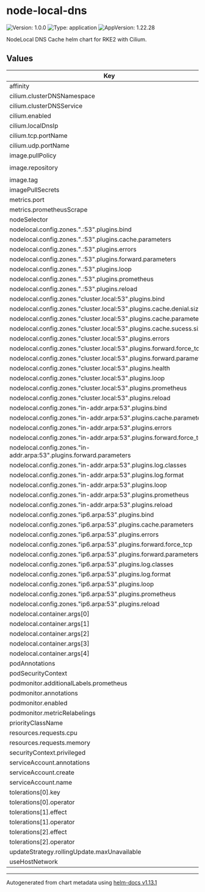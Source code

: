 # node-local-dns

![Version: 1.0.0](https://img.shields.io/badge/Version-1.0.0-informational?style=flat-square) ![Type: application](https://img.shields.io/badge/Type-application-informational?style=flat-square) ![AppVersion: 1.22.28](https://img.shields.io/badge/AppVersion-1.22.28-informational?style=flat-square)

NodeLocal DNS Cache helm chart for RKE2 with Cilium.

## Values

| Key | Type | Default | Description |
|-----|------|---------|-------------|
| affinity | object | `{}` |  |
| cilium.clusterDNSNamespace | string | `""` |  |
| cilium.clusterDNSService | string | `"rke2-coredns-rke2-coredns"` |  |
| cilium.enabled | bool | `true` |  |
| cilium.localDnsIp | string | `"169.254.20.11"` |  |
| cilium.tcp.portName | string | `""` |  |
| cilium.udp.portName | string | `""` |  |
| image.pullPolicy | string | `"IfNotPresent"` |  |
| image.repository | string | `"rancher/hardened-dns-node-cache"` |  |
| image.tag | string | `"1.22.28-build20240125"` |  |
| imagePullSecrets | list | `[]` |  |
| metrics.port | int | `9253` |  |
| metrics.prometheusScrape | string | `"true"` |  |
| nodeSelector | object | `{}` |  |
| nodelocal.config.zones.".:53".plugins.bind | string | `"0.0.0.0"` |  |
| nodelocal.config.zones.".:53".plugins.cache.parameters | int | `30` |  |
| nodelocal.config.zones.".:53".plugins.errors | bool | `true` |  |
| nodelocal.config.zones.".:53".plugins.forward.parameters | string | `"__PILLAR__UPSTREAM__SERVERS__"` |  |
| nodelocal.config.zones.".:53".plugins.loop | bool | `true` |  |
| nodelocal.config.zones.".:53".plugins.prometheus | bool | `true` |  |
| nodelocal.config.zones.".:53".plugins.reload | bool | `true` |  |
| nodelocal.config.zones."cluster.local:53".plugins.bind | string | `"0.0.0.0"` |  |
| nodelocal.config.zones."cluster.local:53".plugins.cache.denial.size | int | `9984` |  |
| nodelocal.config.zones."cluster.local:53".plugins.cache.parameters | int | `30` |  |
| nodelocal.config.zones."cluster.local:53".plugins.cache.sucess.size | int | `9984` |  |
| nodelocal.config.zones."cluster.local:53".plugins.errors | bool | `true` |  |
| nodelocal.config.zones."cluster.local:53".plugins.forward.force_tcp | bool | `true` |  |
| nodelocal.config.zones."cluster.local:53".plugins.forward.parameters | string | `"__PILLAR__CLUSTER__DNS__"` |  |
| nodelocal.config.zones."cluster.local:53".plugins.health | bool | `true` |  |
| nodelocal.config.zones."cluster.local:53".plugins.loop | bool | `true` |  |
| nodelocal.config.zones."cluster.local:53".plugins.prometheus | bool | `true` |  |
| nodelocal.config.zones."cluster.local:53".plugins.reload | bool | `true` |  |
| nodelocal.config.zones."in-addr.arpa:53".plugins.bind | string | `"0.0.0.0"` |  |
| nodelocal.config.zones."in-addr.arpa:53".plugins.cache.parameters | int | `30` |  |
| nodelocal.config.zones."in-addr.arpa:53".plugins.errors | bool | `true` |  |
| nodelocal.config.zones."in-addr.arpa:53".plugins.forward.force_tcp | bool | `true` |  |
| nodelocal.config.zones."in-addr.arpa:53".plugins.forward.parameters | string | `"__PILLAR__CLUSTER__DNS__"` |  |
| nodelocal.config.zones."in-addr.arpa:53".plugins.log.classes | string | `"all"` |  |
| nodelocal.config.zones."in-addr.arpa:53".plugins.log.format | string | `"combined"` |  |
| nodelocal.config.zones."in-addr.arpa:53".plugins.loop | bool | `true` |  |
| nodelocal.config.zones."in-addr.arpa:53".plugins.prometheus | bool | `true` |  |
| nodelocal.config.zones."in-addr.arpa:53".plugins.reload | bool | `true` |  |
| nodelocal.config.zones."ip6.arpa:53".plugins.bind | string | `"0.0.0.0"` |  |
| nodelocal.config.zones."ip6.arpa:53".plugins.cache.parameters | int | `30` |  |
| nodelocal.config.zones."ip6.arpa:53".plugins.errors | bool | `true` |  |
| nodelocal.config.zones."ip6.arpa:53".plugins.forward.force_tcp | bool | `true` |  |
| nodelocal.config.zones."ip6.arpa:53".plugins.forward.parameters | string | `"__PILLAR__CLUSTER__DNS__"` |  |
| nodelocal.config.zones."ip6.arpa:53".plugins.log.classes | string | `"all"` |  |
| nodelocal.config.zones."ip6.arpa:53".plugins.log.format | string | `"combined"` |  |
| nodelocal.config.zones."ip6.arpa:53".plugins.loop | bool | `true` |  |
| nodelocal.config.zones."ip6.arpa:53".plugins.prometheus | bool | `true` |  |
| nodelocal.config.zones."ip6.arpa:53".plugins.reload | bool | `true` |  |
| nodelocal.container.args[0] | string | `"-upstreamsvc"` |  |
| nodelocal.container.args[1] | string | `"kube-dns-upstream"` |  |
| nodelocal.container.args[2] | string | `"-skipteardown=true"` |  |
| nodelocal.container.args[3] | string | `"-setupinterface=false"` |  |
| nodelocal.container.args[4] | string | `"-setupiptables=false"` |  |
| podAnnotations | object | `{}` |  |
| podSecurityContext | object | `{}` |  |
| podmonitor.additionalLabels.prometheus | string | `"rancher-monitoring-prometheus"` |  |
| podmonitor.annotations | object | `{}` |  |
| podmonitor.enabled | bool | `true` |  |
| podmonitor.metricRelabelings | list | `[]` |  |
| priorityClassName | string | `"system-node-critical"` |  |
| resources.requests.cpu | string | `"30m"` |  |
| resources.requests.memory | string | `"50Mi"` |  |
| securityContext.privileged | bool | `true` |  |
| serviceAccount.annotations | object | `{}` |  |
| serviceAccount.create | bool | `true` |  |
| serviceAccount.name | string | `""` |  |
| tolerations[0].key | string | `"CriticalAddonsOnly"` |  |
| tolerations[0].operator | string | `"Exists"` |  |
| tolerations[1].effect | string | `"NoExecute"` |  |
| tolerations[1].operator | string | `"Exists"` |  |
| tolerations[2].effect | string | `"NoSchedule"` |  |
| tolerations[2].operator | string | `"Exists"` |  |
| updateStrategy.rollingUpdate.maxUnavailable | string | `"10%"` |  |
| useHostNetwork | bool | `false` |  |

----------------------------------------------
Autogenerated from chart metadata using [helm-docs v1.13.1](https://github.com/norwoodj/helm-docs/releases/v1.13.1)
